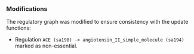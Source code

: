 ### Modifications

The regulatory graph was modified to ensure consistency with the update functions:

 - Regulation `ACE (sa198) -> angiotensin_II_simple_molecule (sa194)` marked as non-essential.